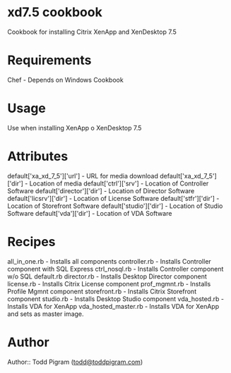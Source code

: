 # xd7.5 cookbook
Cookbook for installing Citrix XenApp and XenDesktop 7.5

# Requirements
Chef - Depends on Windows Cookbook

# Usage
Use when installing XenApp o XenDesktop 7.5

# Attributes
default['xa_xd_7_5']['url']  - URL for media download
default['xa_xd_7_5']['dir']  - Location of media
default['ctrl']['srv']  - Location of Controller Software
default['director']['dir']  - Location of Director Software
default['licsrv']['dir'] - Location of License Software
default['stfr']['dir'] - Location of Storefront Software
default['studio']['dir'] - Location of Studio Software
default['vda']['dir'] - Location of VDA Software

# Recipes
all_in_one.rb - Installs all components 
controller.rb - Installs Controller component with SQL Express
ctrl_nosql.rb - Installs Controller component w/o SQL
default.rb
director.rb - Installs Desktop Director component
license.rb - Installs Citrix License component
prof_mgmnt.rb - Installs Profile Mgmnt component
storefront.rb - Installs Citrix Storefront component
studio.rb - Installs Desktop Studio component
vda_hosted.rb - Installs VDA for XenApp
vda_hosted_master.rb - Installs VDA for XenApp and sets as master image.

# Author

Author:: Todd Pigram (<todd@toddpigram.com>)
